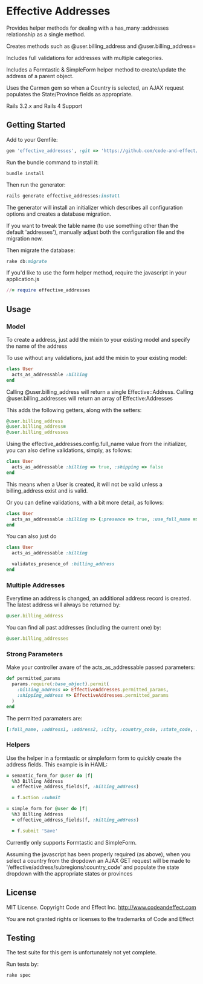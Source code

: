 # Effective Addresses

Provides helper methods for dealing with a has_many :addresses relationship as a single method.

Creates methods such as @user.billing_address and @user.billing_address=

Includes full validations for addresses with multiple categories.

Includes a Formtastic & SimpleForm helper method to create/update the address of a parent object.

Uses the Carmen gem so when a Country is selected, an AJAX request populates the State/Province fields as appropriate.

Rails 3.2.x and Rails 4 Support

## Getting Started

Add to your Gemfile:

```ruby
gem 'effective_addresses', :git => 'https://github.com/code-and-effect/effective_addresses'
```

Run the bundle command to install it:

```console
bundle install
```

Then run the generator:

```ruby
rails generate effective_addresses:install
```

The generator will install an initializer which describes all configuration options and creates a database migration.

If you want to tweak the table name (to use something other than the default 'addresses'), manually adjust both the configuration file and the migration now.

Then migrate the database:

```ruby
rake db:migrate
```

If you'd like to use the form helper method, require the javascript in your application.js

```ruby
//= require effective_addresses
```


## Usage

### Model

To create a address, just add the mixin to your existing model and specify the name of the address

To use without any validations, just add the mixin to your existing model:

```ruby
class User
  acts_as_addressable :billing
end
```

Calling @user.billing_address will return a single Effective::Address.  Calling @user.billing_addresses will return an array of Effective:Addresses

This adds the following getters, along with the setters:

```ruby
@user.billing_address
@user.billing_address=
@user.billing_addresses
```

Using the effective_addresses.config.full_name value from the initializer, you can also define validations, simply, as follows:

```ruby
class User
  acts_as_addressable :billing => true, :shipping => false
end
```

This means when a User is created, it will not be valid unless a billing_address exist and is valid.

Or you can define validations, with a bit more detail, as follows:

```ruby
class User
  acts_as_addressable :billing => {:presence => true, :use_full_name => false}
end
```

You can also just do

```ruby
class User
  acts_as_addressable :billing

  validates_presence_of :billing_address
end
```


### Multiple Addresses

Everytime an address is changed, an additional address record is created.  The latest address will always be returned by:

```ruby
@user.billing_address
```

You can find all past addresses (including the current one) by:

```ruby
@user.billing_addresses
```

### Strong Parameters

Make your controller aware of the acts_as_addressable passed parameters:

```ruby
def permitted_params
  params.require(:base_object).permit(
    :billing_address => EffectiveAddresses.permitted_params,
    :shipping_address => EffectiveAddresses.permitted_params
  )
end
```

The permitted paramaters are:

```ruby
[:full_name, :address1, :address2, :city, :country_code, :state_code, :postal_code]
```

### Helpers

Use the helper in a formtastic or simpleform form to quickly create the address fields.  This example is in HAML:

```ruby
= semantic_form_for @user do |f|
  %h3 Billing Address
  = effective_address_fields(f, :billing_address)

  = f.action :submit

= simple_form_for @user do |f|
  %h3 Billing Address
  = effective_address_fields(f, :billing_address)

  = f.submit 'Save'
```

Currently only supports Formtastic and SimpleForm.

Assuming the javascript has been properly required (as above), when you select a country from the dropdown
an AJAX GET request will be made to '/effective/address/subregions/:country_code' and populate the state dropdown with the appropriate states or provinces


## License

MIT License.  Copyright Code and Effect Inc. http://www.codeandeffect.com

You are not granted rights or licenses to the trademarks of Code and Effect


## Testing

The test suite for this gem is unfortunately not yet complete.

Run tests by:

```ruby
rake spec
```
















